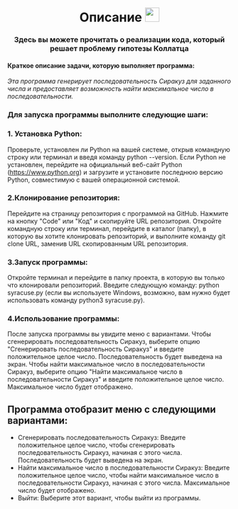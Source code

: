 <h1 align="center">Описание<a href="https://daniilshat.ru/" target="_blank"></a> 
<img src="https://github.com/blackcater/blackcater/raw/main/images/Hi.gif" height="32"/></h1>
<h3 align="center">Здесь вы можете прочитать о реализации кода, который решает проблему гипотезы Коллатца </h3>

#### Краткое описание задачи, которую выполняет программа:
 *Эта программа генерирует последовательность Сиракуз для заданного числа и предоставляет возможность найти максимальное число в последовательности.*

### Для запуска программы выполните следующие шаги:

### 1. Установка Python:
Проверьте, установлен ли Python на вашей системе, открыв командную строку или терминал и введя команду python --version.
Если Python не установлен, перейдите на официальный веб-сайт Python (https://www.python.org) и загрузите и установите последнюю версию Python, совместимую с вашей операционной системой.

### 2.Клонирование репозитория:
Перейдите на страницу репозитория с программой на GitHub.
Нажмите на кнопку "Code" или "Код" и скопируйте URL репозитория.
Откройте командную строку или терминал, перейдите в каталог (папку), в которую вы хотите клонировать репозиторий, и выполните команду git clone URL, заменив URL скопированным URL репозитория.

### 3.Запуск программы:
Откройте терминал и перейдите в папку проекта, в которую вы только что клонировали репозиторий.
Введите следующую команду: python syracuse.py (если вы используете Windows, возможно, вам нужно будет использовать команду python3 syracuse.py).

### 4.Использование программы:
После запуска программы вы увидите меню с вариантами.
Чтобы сгенерировать последовательность Сиракуз, выберите опцию "Сгенерировать последовательность Сиракуз" и введите положительное целое число. Последовательность будет выведена на экран.
Чтобы найти максимальное число в последовательности Сиракуз, выберите опцию "Найти максимальное число в последовательности Сиракуз" и введите положительное целое число. Максимальное число будет отображено.

## Программа отобразит меню с следующими вариантами:

* Сгенерировать последовательность Сиракуз: Введите положительное целое число, чтобы сгенерировать последовательность Сиракуз, начиная с этого числа. Последовательность будет выведена на экран.
* Найти максимальное число в последовательности Сиракуз: Введите положительное целое число, чтобы найти максимальное число в последовательности Сиракуз, начиная с этого числа. Максимальное число будет отображено.
* Выйти: Выберите этот вариант, чтобы выйти из программы.
